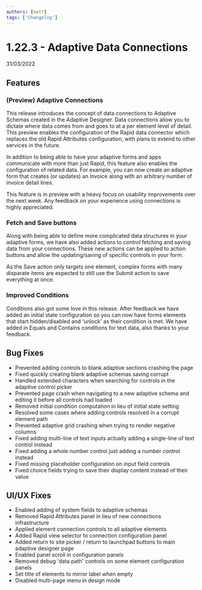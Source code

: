 ```yaml
---
authors: [matt]
tags: ['Changelog']
---
```


# 1.22.3 - Adaptive Data Connections
31/03/2022

## Features

### (Preview) Adaptive Connections

This release introduces the concept of data connections to Adaptive Schemas created in the Adaptive Designer. Data connections allow you to dictate where data comes from and goes to at a per element level of detail. This preview enables the configuration of the Rapid data connector which replaces the old Rapid Attributes configuration, with plans to extend to other services in the future.

In addition to being able to have your adaptive forms and apps communicate with more than just Rapid, this feature also enables the configuration of related data. For example, you can now create an adaptive form that creates (or updates) an Invoice along with an arbitrary number of invoice detail lines.

This feature is in preview with a heavy focus on usability improvements over the next week. Any feedback on your experience using connections is highly appreciated.

### Fetch and Save buttons

Along with being able to define more complicated data structures in your adaptive forms, we have also added actions to control fetching and saving data from your connections. These new actions can be applied to action buttons and allow the updating/saving of specific controls in your form.

As the Save action only targets one element, complex forms with many disparate items are expected to still use the Submit action to save everything at once.

### Improved Conditions

Conditions also got some love in this release. After feedback we have added an initial state configuration so you can now have forms elements that start hidden/disabled and 'unlock' as their condition is met. We have added in Equals and Contains conditions for text data, also thanks to your feedback.

## Bug Fixes

- Prevented adding controls to blank adaptive sections crashing the page
- Fixed quickly creating blank adaptive schemas saving corrupt
- Handled extended characters when searching for controls in the adaptive control picker
- Prevented page crash when navigating to a new adaptive schema and editing it before all controls had loaded
- Removed initial condition computation in lieu of initial state setting
- Resolved some cases where adding controls resolved in a corrupt element path
- Prevented adaptive grid crashing when trying to render negative columns
- Fixed adding multi-line of text inputs actually adding a single-line of text control instead
- Fixed adding a whole number control just adding a number control instead
- Fixed missing placeholder configuration on input field controls
- Fixed choice fields trying to save their display content instead of their value

## UI/UX Fixes

- Enabled adding of system fields to adaptive schemas
- Removed Rapid Attributes panel in lieu of new connections infrastructure
- Applied element connection controls to all adaptive elements
- Added Rapid view selector to connection configuration panel
- Added return to site picker / return to launchpad buttons to main adaptive designer page
- Enabled panel scroll in configuration panels
- Removed debug 'data path' controls on some element configuration panels
- Set title of elements to mirror label when empty
- Disabled multi-page menu in design mode